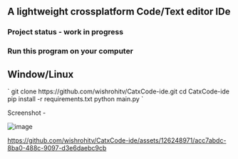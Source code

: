 ## A lightweight crossplatform Code/Text editor IDe

### Project status - work in progress

<h3>Run this program on your computer</h3>

<h2>Window/Linux</h2>
`
git clone https://github.com/wishrohitv/CatxCode-ide.git
cd CatxCode-ide
pip install -r requirements.txt
python main.py
`

Screenshot -

![image](https://github.com/wishrohitv/CatxCode-ide/assets/126248971/8a58d3f0-003d-4501-ab25-f1ba784199a5)





https://github.com/wishrohitv/CatxCode-ide/assets/126248971/acc7abdc-8ba0-488c-9097-d3e6daebc9cb





